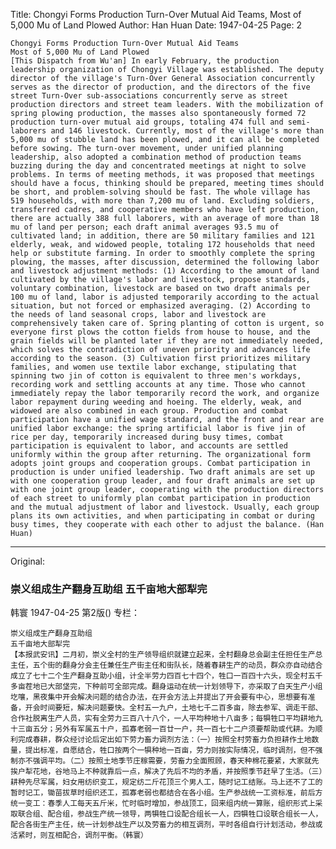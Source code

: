 Title: Chongyi Forms Production Turn-Over Mutual Aid Teams, Most of 5,000 Mu of Land Plowed
Author: Han Huan
Date: 1947-04-25
Page: 2

    Chongyi Forms Production Turn-Over Mutual Aid Teams
    Most of 5,000 Mu of Land Plowed
    [This Dispatch from Wu'an] In early February, the production leadership organization of Chongyi Village was established. The deputy director of the village's Turn-Over General Association concurrently serves as the director of production, and the directors of the five street Turn-Over sub-associations concurrently serve as street production directors and street team leaders. With the mobilization of spring plowing production, the masses also spontaneously formed 72 production turn-over mutual aid groups, totaling 474 full and semi-laborers and 146 livestock. Currently, most of the village's more than 5,000 mu of stubble land has been plowed, and it can all be completed before sowing. The turn-over movement, under unified planning leadership, also adopted a combination method of production teams buzzing during the day and concentrated meetings at night to solve problems. In terms of meeting methods, it was proposed that meetings should have a focus, thinking should be prepared, meeting times should be short, and problem-solving should be fast. The whole village has 519 households, with more than 7,200 mu of land. Excluding soldiers, transferred cadres, and cooperative members who have left production, there are actually 388 full laborers, with an average of more than 18 mu of land per person; each draft animal averages 93.5 mu of cultivated land; in addition, there are 50 military families and 121 elderly, weak, and widowed people, totaling 172 households that need help or substitute farming. In order to smoothly complete the spring plowing, the masses, after discussion, determined the following labor and livestock adjustment methods: (1) According to the amount of land cultivated by the village's labor and livestock, propose standards, voluntary combination, livestock are based on two draft animals per 100 mu of land, labor is adjusted temporarily according to the actual situation, but not forced or emphasized averaging. (2) According to the needs of land seasonal crops, labor and livestock are comprehensively taken care of. Spring planting of cotton is urgent, so everyone first plows the cotton fields from house to house, and the grain fields will be planted later if they are not immediately needed, which solves the contradiction of uneven priority and advances life according to the season. (3) Cultivation first prioritizes military families, and women use textile labor exchange, stipulating that spinning two jin of cotton is equivalent to three men's workdays, recording work and settling accounts at any time. Those who cannot immediately repay the labor temporarily record the work, and organize labor repayment during weeding and hoeing. The elderly, weak, and widowed are also combined in each group. Production and combat participation have a unified wage standard, and the front and rear are unified labor exchange: the spring artificial labor is five jin of rice per day, temporarily increased during busy times, combat participation is equivalent to labor, and accounts are settled uniformly within the group after returning. The organizational form adopts joint groups and cooperation groups. Combat participation in production is under unified leadership. Two draft animals are set up with one cooperation group leader, and four draft animals are set up with one joint group leader, cooperating with the production directors of each street to uniformly plan combat participation in production and the mutual adjustment of labor and livestock. Usually, each group plans its own activities, and when participating in combat or during busy times, they cooperate with each other to adjust the balance. (Han Huan)



<hr /> 

Original: 


### 崇义组成生产翻身互助组  五千亩地大部犁完
韩寰
1947-04-25
第2版()
专栏：

    崇义组成生产翻身互助组
    五千亩地大部犁完
    【本报武安讯】二月初，崇义全村的生产领导组织就建立起来，全村翻身总会副主任担任生产总主任，五个街的翻身分会主任兼任生产街主任和街队长，随着春耕生产的动员，群众亦自动结合成立了七十二个生产翻身互助小组，计全半劳力四百七十四个，牲口一百四十六头，现全村五千多亩茬地已大部垡完，下种前可全部完成。翻身运动在统一计划领导下，亦采取了白天生产小组圪嚷，黑夜集中开会解决问题的结合办法，在开会方法上并提出了开会要有中心，思想要有准备，开会时间要短，解决问题要快。全村五一九户，土地七千二百多亩，除去参军、调走干部、合作社脱离生产人员，实有全劳力三百八十八个，一人平均种地十八亩多；每犋牲口平均耕地九十三亩五分；另外有军属五十户，孤寡老弱一百廿一户，共一百七十二户须要帮助或代耕。为顺利完成春耕，群众经讨论后定出如下劳力畜力调剂方法：（一）按照全村劳畜力负担耕作土地数量，提出标准，自愿结合，牲口按两个一犋种地一百亩，劳力则按实际情况，临时调剂，但不强制亦不强调平均。（二）按照土地季节庄稼需要，劳畜力全面照顾，春天种棉花要紧，大家就先挨户犁花地，谷地马上不种就靠后一点，解决了先后不均的矛盾，并按照季节赶早了生活。（三）耕种先尽军属，妇女用纺织变工，规定纺二斤花顶三个男人工，随时记工结账。马上还不了工的暂时记工，锄苗拔草时组织还工，孤寡老弱也都结合在各小组。生产参战统一工资标准，前后方统一变工：春季人工每天五斤米，忙时临时增加，参战顶工，回来组内统一算账，组织形式上采取联合组、配合组，参战生产统一领导，两犋牲口设配合组长一人，四犋牲口设联合组长一人，配合各街生产主任，统一计划参战生产以及劳畜力的相互调剂，平时各组自行计划活动，参战或活紧时，则互相配合，调剂平衡。（韩寰）
